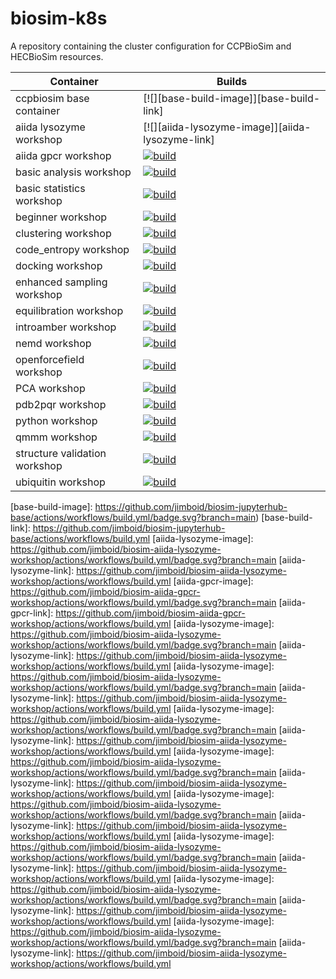 # biosim-k8s
A repository containing the cluster configuration for CCPBioSim and HECBioSim resources.


| Container | Builds |
| -------- | ------- |
| ccpbiosim base container | [![][base-build-image]][base-build-link] |
| aiida lysozyme workshop | [![][aiida-lysozyme-image]][aiida-lysozyme-link] |
| aiida gpcr workshop | [![build](https://github.com/jimboid/biosim-aiida-gpcr-workshop/actions/workflows/build.yml/badge.svg?branch=main)](https://github.com/jimboid/biosim-aiida-gpcr-workshop/actions/workflows/build.yml) |
| basic analysis workshop | [![build](https://github.com/jimboid/biosim-basic-analysis-workshop/actions/workflows/build.yml/badge.svg?branch=main)](https://github.com/jimboid/biosim-basic-analysis-workshop/actions/workflows/build.yml) |
| basic statistics workshop | [![build](https://github.com/jimboid/biosim-basic-statistics-workshop/actions/workflows/build.yml/badge.svg?branch=main)](https://github.com/jimboid/biosim-basic-statistics-workshop/actions/workflows/build.yml) |
| beginner workshop | [![build](https://github.com/jimboid/biosim-beginners-workshop/actions/workflows/build.yml/badge.svg?branch=main)](https://github.com/jimboid/biosim-beginners-workshop/actions/workflows/build.yml) |
| clustering workshop | [![build](https://github.com/jimboid/biosim-clustering-workshop/actions/workflows/build.yml/badge.svg?branch=main)](https://github.com/jimboid/biosim-clustering-workshop/actions/workflows/build.yml) |
| code_entropy workshop | [![build](https://github.com/jimboid/biosim-codeentropy-workshop/actions/workflows/build.yml/badge.svg?branch=main)](https://github.com/jimboid/biosim-codeentropy-workshop/actions/workflows/build.yml) |
| docking workshop | [![build](https://github.com/jimboid/biosim-docking-workshop/actions/workflows/build.yml/badge.svg?branch=main)](https://github.com/jimboid/biosim-docking-workshop/actions/workflows/build.yml) |
| enhanced sampling workshop | [![build](https://github.com/jimboid/biosim-enhanced-sampling-workshop/actions/workflows/build.yml/badge.svg?branch=main)](https://github.com/jimboid/biosim-enhanced-sampling-workshop/actions/workflows/build.yml) |
| equilibration workshop | [![build](https://github.com/jimboid/biosim-equilibration-workshop/actions/workflows/build.yml/badge.svg)](https://github.com/jimboid/biosim-equilibration-workshop/actions/workflows/build.yml) |
| introamber workshop | [![build](https://github.com/jimboid/biosim-introamber-workshop/actions/workflows/build.yml/badge.svg?branch=main)](https://github.com/jimboid/biosim-introamber-workshop/actions/workflows/build.yml) |
| nemd workshop | [![build](https://github.com/jimboid/biosim-nemd-workshop/actions/workflows/build.yml/badge.svg?branch=main)](https://github.com/jimboid/biosim-nemd-workshop/actions/workflows/build.yml) |
| openforcefield workshop | [![build](https://github.com/jimboid/biosim-openff-workshop/actions/workflows/build.yml/badge.svg?branch=main)](https://github.com/jimboid/biosim-openff-workshop/actions/workflows/build.yml) |
| PCA workshop | [![build](https://github.com/jimboid/biosim-pca-workshop/actions/workflows/build.yml/badge.svg?branch=main)](https://github.com/jimboid/biosim-pca-workshop/actions/workflows/build.yml) |
| pdb2pqr workshop | [![build](https://github.com/jimboid/biosim-pdb2pqr-workshop/actions/workflows/build.yml/badge.svg?branch=main)](https://github.com/jimboid/biosim-pdb2pqr-workshop/actions/workflows/build.yml) |
| python workshop | [![build](https://github.com/jimboid/biosim-python-workshop/actions/workflows/build.yml/badge.svg?branch=main)](https://github.com/jimboid/biosim-python-workshop/actions/workflows/build.yml) |
| qmmm workshop | [![build](https://github.com/jimboid/biosim-qmmm-workshop/actions/workflows/build.yml/badge.svg?branch=main)](https://github.com/jimboid/biosim-qmmm-workshop/actions/workflows/build.yml) |
| structure validation workshop | [![build](https://github.com/jimboid/biosim-structure-validation-workshop/actions/workflows/build.yml/badge.svg?branch=main)](https://github.com/jimboid/biosim-structure-validation-workshop/actions/workflows/build.yml) |
| ubiquitin workshop | [![build](https://github.com/jimboid/biosim-ubiquitin-analysis-workshop/actions/workflows/build.yml/badge.svg?branch=main)](https://github.com/jimboid/biosim-ubiquitin-analysis-workshop/actions/workflows/build.yml) |


[base-build-image]: https://github.com/jimboid/biosim-jupyterhub-base/actions/workflows/build.yml/badge.svg?branch=main)
[base-build-link]:  https://github.com/jimboid/biosim-jupyterhub-base/actions/workflows/build.yml
[aiida-lysozyme-image]: https://github.com/jimboid/biosim-aiida-lysozyme-workshop/actions/workflows/build.yml/badge.svg?branch=main
[aiida-lysozyme-link]: https://github.com/jimboid/biosim-aiida-lysozyme-workshop/actions/workflows/build.yml
[aiida-gpcr-image]: https://github.com/jimboid/biosim-aiida-gpcr-workshop/actions/workflows/build.yml/badge.svg?branch=main
[aiida-gpcr-link]: https://github.com/jimboid/biosim-aiida-gpcr-workshop/actions/workflows/build.yml
[aiida-lysozyme-image]: https://github.com/jimboid/biosim-aiida-lysozyme-workshop/actions/workflows/build.yml/badge.svg?branch=main
[aiida-lysozyme-link]: https://github.com/jimboid/biosim-aiida-lysozyme-workshop/actions/workflows/build.yml
[aiida-lysozyme-image]: https://github.com/jimboid/biosim-aiida-lysozyme-workshop/actions/workflows/build.yml/badge.svg?branch=main
[aiida-lysozyme-link]: https://github.com/jimboid/biosim-aiida-lysozyme-workshop/actions/workflows/build.yml
[aiida-lysozyme-image]: https://github.com/jimboid/biosim-aiida-lysozyme-workshop/actions/workflows/build.yml/badge.svg?branch=main
[aiida-lysozyme-link]: https://github.com/jimboid/biosim-aiida-lysozyme-workshop/actions/workflows/build.yml
[aiida-lysozyme-image]: https://github.com/jimboid/biosim-aiida-lysozyme-workshop/actions/workflows/build.yml/badge.svg?branch=main
[aiida-lysozyme-link]: https://github.com/jimboid/biosim-aiida-lysozyme-workshop/actions/workflows/build.yml
[aiida-lysozyme-image]: https://github.com/jimboid/biosim-aiida-lysozyme-workshop/actions/workflows/build.yml/badge.svg?branch=main
[aiida-lysozyme-link]: https://github.com/jimboid/biosim-aiida-lysozyme-workshop/actions/workflows/build.yml
[aiida-lysozyme-image]: https://github.com/jimboid/biosim-aiida-lysozyme-workshop/actions/workflows/build.yml/badge.svg?branch=main
[aiida-lysozyme-link]: https://github.com/jimboid/biosim-aiida-lysozyme-workshop/actions/workflows/build.yml
[aiida-lysozyme-image]: https://github.com/jimboid/biosim-aiida-lysozyme-workshop/actions/workflows/build.yml/badge.svg?branch=main
[aiida-lysozyme-link]: https://github.com/jimboid/biosim-aiida-lysozyme-workshop/actions/workflows/build.yml
[aiida-lysozyme-image]: https://github.com/jimboid/biosim-aiida-lysozyme-workshop/actions/workflows/build.yml/badge.svg?branch=main
[aiida-lysozyme-link]: https://github.com/jimboid/biosim-aiida-lysozyme-workshop/actions/workflows/build.yml


